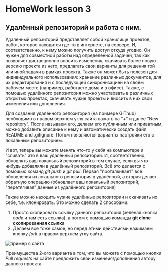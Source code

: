 # HomeWork lesson 3

## Удалённый репозиторий и работа с ним.

Удалённый репозиторий представляет собой хранилище проектов, работ, которое находится где-то в интернете, на сервере. И, соответственно, к нему можно получить доступ откуда угодно. Он нужен для совместной работы над определённой задачей, так как позволяет дистанционно вносить изменения, скачивать более новую версию проекта из него, предлагать свои варианты для решения той или иной задачи в рамках проекта. Также он может быть полезен для индивидуального использования: хранение различных документов, для их редактирования и с последующей синхронизацией на своём рабочем месте (например, работаете дома и в офисе). Также, с помощью удалённого репозитория можно участвовать в различных открытых проектах, скачивать чужие проекты и вносить в них свои изменения или дополнения.

Для создания удалённого репозитория (на примере GIThub) необходимо в правом верхнем углу сайта нажать на "+" и далее "New repository". После называем его, делаем его публичным или приватным, можно добавить описание к нему и автоматически создать файл README and .gitignore. Потом появляются варианты настройки его с локальным репозиторием.

И вот, теперь вы можете менять что-то у себя на компьютере и "сливать" это в ваш удалённый репозиторий. И, соответственно, обновлять ваш локальный репозиторий в том случае, если вы что-нибудь добавляли в удалённый репозиторий. Всё это делается с помощью команд *git push* и *git pull*. Первая "проталкивает" все обновления из локального репозитория в удалённый, а вторая делает обратную операцию (обновлает ваш локальный репозиторий, "перетягивая" данные из удалённого репозитория)

Также можно находить чужие удалённые репозитории и скачивать их себе, т.е. клонировать. Это можно сделать 2 способами:

1. Просто скопировать ссылку данного репозитория (зелёная кнопка *code* и там есть ссылка), а потом с помощью команды **git clone скопированная ссылка**
2. Делаем всё тоже самое, но перед этими действиями нажимаем кнопку *fork* в правом верхнем углу сайта.

![пример с сайта](2023-04-02_13-49-44.png)

Преимущества 2-ого варианта в том, что вы можете с помощью кнопки *Pull requests* на сайте предложить свои изменеия/дополнения автору данного проекта.
